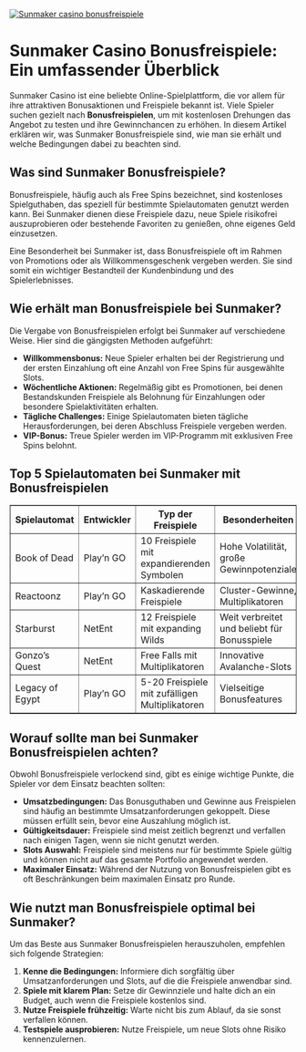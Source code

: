 [![Sunmaker casino bonusfreispiele](https://123-caf.pages.dev/gitsignup.png)](https://vrmoo.ru/Bt82HjjY)

<h1>Sunmaker Casino Bonusfreispiele: Ein umfassender Überblick</h1>  <p>Sunmaker Casino ist eine beliebte Online-Spielplattform, die vor allem für ihre attraktiven Bonusaktionen und Freispiele bekannt ist. Viele Spieler suchen gezielt nach <strong>Bonusfreispielen</strong>, um mit kostenlosen Drehungen das Angebot zu testen und ihre Gewinnchancen zu erhöhen. In diesem Artikel erklären wir, was Sunmaker Bonusfreispiele sind, wie man sie erhält und welche Bedingungen dabei zu beachten sind.</p>  <h2>Was sind Sunmaker Bonusfreispiele?</h2>  <p>Bonusfreispiele, häufig auch als Free Spins bezeichnet, sind kostenloses Spielguthaben, das speziell für bestimmte Spielautomaten genutzt werden kann. Bei Sunmaker dienen diese Freispiele dazu, neue Spiele risikofrei auszuprobieren oder bestehende Favoriten zu genießen, ohne eigenes Geld einzusetzen.</p>  <p>Eine Besonderheit bei Sunmaker ist, dass Bonusfreispiele oft im Rahmen von Promotions oder als Willkommensgeschenk vergeben werden. Sie sind somit ein wichtiger Bestandteil der Kundenbindung und des Spielerlebnisses.</p>  <h2>Wie erhält man Bonusfreispiele bei Sunmaker?</h2>  <p>Die Vergabe von Bonusfreispielen erfolgt bei Sunmaker auf verschiedene Weise. Hier sind die gängigsten Methoden aufgeführt:</p>  <ul>   <li><strong>Willkommensbonus:</strong> Neue Spieler erhalten bei der Registrierung und der ersten Einzahlung oft eine Anzahl von Free Spins für ausgewählte Slots.</li>   <li><strong>Wöchentliche Aktionen:</strong> Regelmäßig gibt es Promotionen, bei denen Bestandskunden Freispiele als Belohnung für Einzahlungen oder besondere Spielaktivitäten erhalten.</li>   <li><strong>Tägliche Challenges:</strong> Einige Spielautomaten bieten tägliche Herausforderungen, bei deren Abschluss Freispiele vergeben werden.</li>   <li><strong>VIP-Bonus:</strong> Treue Spieler werden im VIP-Programm mit exklusiven Free Spins belohnt.</li> </ul>  <h2>Top 5 Spielautomaten bei Sunmaker mit Bonusfreispielen</h2>  <table border="1" cellpadding="8" cellspacing="0">   <thead>     <tr>       <th>Spielautomat</th>       <th>Entwickler</th>       <th>Typ der Freispiele</th>       <th>Besonderheiten</th>     </tr>   </thead>   <tbody>     <tr>       <td>Book of Dead</td>       <td>Play’n GO</td>       <td>10 Freispiele mit expandierenden Symbolen</td>       <td>Hohe Volatilität, große Gewinnpotenziale</td>     </tr>     <tr>       <td>Reactoonz</td>       <td>Play’n GO</td>       <td>Kaskadierende Freispiele</td>       <td>Cluster-Gewinne, Multiplikatoren</td>     </tr>     <tr>       <td>Starburst</td>       <td>NetEnt</td>       <td>12 Freispiele mit expanding Wilds</td>       <td>Weit verbreitet und beliebt für Bonusspiele</td>     </tr>     <tr>       <td>Gonzo’s Quest</td>       <td>NetEnt</td>       <td>Free Falls mit Multiplikatoren</td>       <td>Innovative Avalanche-Slots</td>     </tr>     <tr>       <td>Legacy of Egypt</td>       <td>Play’n GO</td>       <td>5-20 Freispiele mit zufälligen Multiplikatoren</td>       <td>Vielseitige Bonusfeatures</td>     </tr>   </tbody> </table>  <h2>Worauf sollte man bei Sunmaker Bonusfreispielen achten?</h2>  <p>Obwohl Bonusfreispiele verlockend sind, gibt es einige wichtige Punkte, die Spieler vor dem Einsatz beachten sollten:</p>  <ul>   <li><strong>Umsatzbedingungen:</strong> Das Bonusguthaben und Gewinne aus Freispielen sind häufig an bestimmte Umsatzanforderungen gekoppelt. Diese müssen erfüllt sein, bevor eine Auszahlung möglich ist.</li>   <li><strong>Gültigkeitsdauer:</strong> Freispiele sind meist zeitlich begrenzt und verfallen nach einigen Tagen, wenn sie nicht genutzt werden.</li>   <li><strong>Slots Auswahl:</strong> Freispiele sind meistens nur für bestimmte Spiele gültig und können nicht auf das gesamte Portfolio angewendet werden.</li>   <li><strong>Maximaler Einsatz:</strong> Während der Nutzung von Bonusfreispielen gibt es oft Beschränkungen beim maximalen Einsatz pro Runde.</li> </ul>  <h2>Wie nutzt man Bonusfreispiele optimal bei Sunmaker?</h2>  <p>Um das Beste aus Sunmaker Bonusfreispielen herauszuholen, empfehlen sich folgende Strategien:</p>  <ol>   <li><strong>Kenne die Bedingungen:</strong> Informiere dich sorgfältig über Umsatzanforderungen und Slots, auf die die Freispiele anwendbar sind.</li>   <li><strong>Spiele mit klarem Plan:</strong> Setze dir Gewinnziele und halte dich an ein Budget, auch wenn die Freispiele kostenlos sind.</li>   <li><strong>Nutze Freispiele frühzeitig:</strong> Warte nicht bis zum Ablauf, da sie sonst verfallen können.</li>   <li><strong>Testspiele ausprobieren:</strong> Nutze Freispiele, um neue Slots ohne Risiko kennenzulernen.</li> </ol>